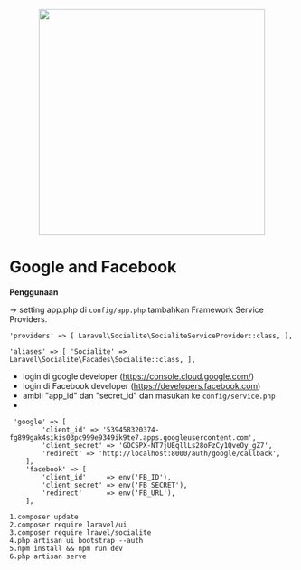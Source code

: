 <p align="center"><a href="https://laravel.com" target="_blank"><img src="https://raw.githubusercontent.com/laravel/art/master/logo-lockup/5%20SVG/2%20CMYK/1%20Full%20Color/laravel-logolockup-cmyk-red.svg" width="400"></a></p>

# Google and Facebook

**Penggunaan**

-> setting app.php di `config/app.php` tambahkan Framework Service Providers.

`'providers' => [
   Laravel\Socialite\SocialiteServiceProvider::class,
],`

`'aliases' => [
    'Socialite' => Laravel\Socialite\Facades\Socialite::class,
],`

- login di google developer (https://console.cloud.google.com/)
- login di Facebook developer (https://developers.facebook.com)
- ambil "app_id" dan "secret_id" dan masukan ke `config/service.php`
-
```
 'google' => [
        'client_id' => '539458320374-fg899gak4sikis03pc999e9349ik9te7.apps.googleusercontent.com',
        'client_secret' => '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',
        'redirect' => 'http://localhost:8000/auth/google/callback',
    ],
    'facebook' => [
        'client_id'     => env('FB_ID'),
        'client_secret' => env('FB_SECRET'),
        'redirect'      => env('FB_URL'),
    ],
 ```



 



```
1.composer update
2.composer require laravel/ui
3.composer require lravel/socialite
4.php artisan ui bootstrap --auth
5.npm install && npm run dev
6.php artisan serve
```
